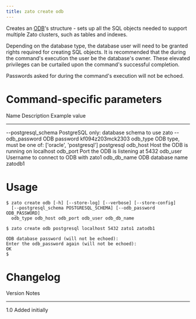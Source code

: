 ```yaml
---
title: zato create odb
---
```


Creates an [ODB](../../architecture/sql-odb)\'s structure - sets up all the SQL
objects needed to support multiple Zato clusters, such as tables and indexes.

Depending on the database type, the database user will need to be granted rights
required for creating SQL objects. It is recommended that the during the command\'s
execution the user be the database\'s owner. These elevated privileges can be curtailed
upon the command\'s successful completion.

Passwords asked for during the command\'s execution will not be echoed.

Command-specific parameters
===========================

  Name                   Description                                                Example value
  ---------------------- ---------------------------------------------------------- ------------------
  \--postgresql_schema   PostgreSQL only: database schema to use                    zato
  \--odb_password        ODB password                                               kf094z203mck2303
  odb_type               ODB type, must be one of: \[\'oracle\', \'postgresql\'\]   postgresql
  odb_host               Host the ODB is running on                                 localhost
  odb_port               Port the ODB is listening at                               5432
  odb_user               Username to connect to ODB with                            zato1
  odb_db_name            ODB database name                                          zatodb1

Usage
=====

    $ zato create odb [-h] [--store-log] [--verbose] [--store-config]
      [--postgresql_schema POSTGRESQL_SCHEMA] [--odb_password ODB_PASSWORD]
      odb_type odb_host odb_port odb_user odb_db_name

    $ zato create odb postgresql localhost 5432 zato1 zatodb1

    ODB database password (will not be echoed):
    Enter the odb_password again (will not be echoed):
    OK
    $

Changelog
=========

  Version   Notes
  --------- -----------------
  1.0       Added initially
